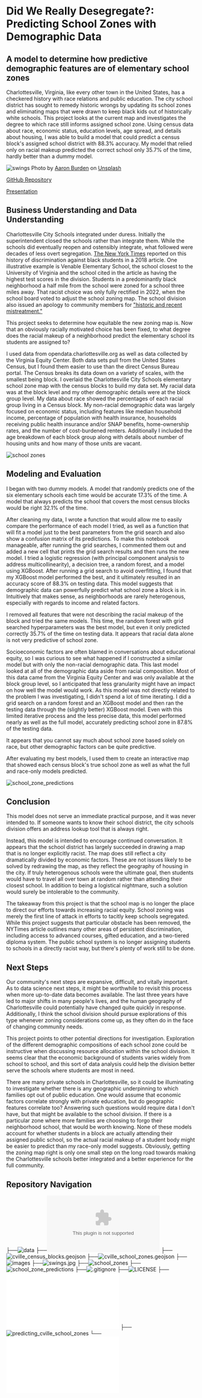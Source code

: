 # Did We Really Desegregate?: Predicting School Zones with Demographic Data
## A model to determine how predictive demographic features are of elementary school zones

Charlottesville, Virginia, like every other town in the United States, has a checkered history with race relations and public education. The city school district has sought to remedy historic wrongs by updating its school zones and eliminating maps that were drawn to keep black kids out of historically white schools. This project looks at the current map and investigates the degree to which race still informs assigned school zone. Using census data about race, economic status, education levels, age spread, and details about housing, I was able to build a model that could predict a census block's assigned school district with 88.3% accuracy. My model that relied only on racial makeup predicted the correct school only 35.7% of the time, hardly better than a dummy model.
 
![swings](images/swings.jpg)
Photo by <a href="https://unsplash.com/@aaronburden?utm_source=unsplash&utm_medium=referral&utm_content=creditCopyText">Aaron Burden</a> on <a href="https://unsplash.com/photos/ob6O_xd67O0?utm_source=unsplash&utm_medium=referral&utm_content=creditCopyText">Unsplash</a>
 
<a href="https://github.com/LydiaCuffman/cville_school_zones">GitHub Repository</a>

<a href="https://github.com/LydiaCuffman/cville_school_zones/blob/main/presentation.pdf">Presentation</a>


## Business Understanding and Data Understanding

Charlottesville City Schools integrated under duress. Initially the superintendent closed the schools rather than integrate them. While the schools did eventually reopen and ostensibly integrate, what followed were decades of less overt segregation. <a href="https://www.nytimes.com/2018/10/16/us/charlottesville-riots-black-students-schools.html">The New York Times</a> reported on this history of discrimination against black students in a 2018 article. One illustrative example is Venable Elementary School, the school closest to the University of Virginia and the school cited in the article as having the highest test scores in the division. Students in a predominantly black neighborhood a half mile from the school were zoned for a school three miles away. That racist choice was only fully rectified in 2022, when the school board voted to adjust the school zoning map. The school division also issued an apology to community members for <a href="https://www.cvilletomorrow.org/after-half-a-century-bussing-kids-from-a-historically-black-public-housing-community-away-from-their-neighborhood-school-city-schools-votes-to-rezone-venable/">"historic and recent mistreatment."</a>

This project seeks to determine how equitable the new zoning map is. Now that an obviously racially motivated choice has been fixed, to what degree does the racial makeup of a neighborhood predict the elementary school its students are assigned to?

I used data from opendata.charlottesville.org as well as data collected by the Virginia Equity Center. Both data sets pull from the United States Census, but I found them easier to use than the direct Census Bureau portal. The Census breaks its data down on a variety of scales, with the smallest being block. I overlaid the Charlottesville City Schools elementary school zone map with the census blocks to build my data set. My racial data was at the block level and my other demographic details were at the block group level. My data about race showed the percentages of each racial group living in a Census block. My non-racial demographic data was largely focused on economic status, including features like median household income, percentage of population with health insurance, households receiving public health insurance and/or SNAP benefits, home-ownership rates, and the number of cost-burdened renters. Additionally I included the age breakdown of each block group along with details about number of housing units and how many of those units are vacant. 

![school zones](images/school_zones.png)

## Modeling and Evaluation

I began with two dummy models. A model that randomly predicts one of the six elementary schools each time would be accurate 17.3% of the time. A model that always predicts the school that covers the most census blocks would be right 32.1% of the time.

After cleaning my data, I wrote a function that would allow me to easily compare the performance of each model I tried, as well as a function that will fit a model just to the best parameters from the grid search and also show a confusion matrix of its predictions. To make this notebook manageable, after running the grid searches, I commented them out and added a new cell that prints the grid search results and then runs the new model. I tried a logistic regression (with principal component analysis to address multicollinearity), a decision tree, a random forest, and a model using XGBoost. After running a grid search to avoid overfitting, I found that my XGBoost model performed the best, and it ultimately resulted in an accuracy score of 88.3% on testing data. This model suggests that demographic data can powerfully predict what school zone a block is in. Intuitively that makes sense, as neighborhoods are rarely heterogenous, especially with regards to income and related factors.

I removed all features that were not describing the racial makeup of the block and tried the same models. This time, the random forest with grid searched hyperparameters was the best model, but even it only predicted correctly 35.7% of the time on testing data. It appears that racial data alone is not very predictive of school zone.

Socioeconomic factors are often blamed in conversations about educational equity, so I was curious to see what happened if I constructed a similar model but with only the non-racial demographic data.  This last model looked at all of the demographic data aside from racial composition. Most of this data came from the Virginia Equity Center and was only available at the block group level, so I anticipated that less granularity might have an impact on how well the model would work. As this model was not directly related to the problem I was investigating, I didn't spend a lot of time iterating. I did a grid search on a random forest and an XGBoost model and then ran the testing data through the (slightly better) XGBoost model. Even with this limited iterative process and the less precise data, this model performed nearly as well as the full model, accurately predicting school zone in 87.8% of the testing data. 

It appears that you cannot say much about school zone based solely on race, but other demographic factors can be quite predictive.

After evaluating my best models, I used them to create an interactive map that showed each census block's true school zone as well as what the full and race-only models predicted.

![school_zone_predictions](images/school_zone_predictions.png)

## Conclusion

This model does not serve an immediate practical purpose, and it was never intended to. If someone wants to know their school district, the city schools division offers an address lookup tool that is always right.

Instead, this model is intended to encourage continued conversation. It appears that the school district has largely succeeded in drawing a map that is no longer explicitly racist. The map does still reflect a city dramatically divided by economic factors. These are not issues likely to be solved by redrawing the map, as they reflect the geography of housing in the city. If truly heterogenous schools were the ultimate goal, then students would have to travel all over town at random rather than attending their closest school. In addition to being a logistical nightmare, such a solution would surely be intolerable to the community.

The takeaway from this project is that the school map is no longer the place to direct our efforts towards increasing racial equity. School zoning was merely the first line of attack in efforts to tacitly keep schools segregated. While this project suggests that particular obstacle has been removed, the NYTimes article outlines many other areas of persistent discrimination, including access to advanced courses, gifted education, and a two-tiered diploma system. The public school system is no longer assigning students to schools in a directly racist way, but there's plenty of work still to be done.

## Next Steps

Our community's next steps are expansive, difficult, and vitally important. As to data science next steps, it might be worthwhile to revisit this process when more up-to-date data becomes available. The last three years have led to major shifts in many people's lives, and the human geography of Charlottesville could potentially have changed quite quickly in response. Additionally, I think the school division should pursue explorations of this type whenever zoning considerations come up, as they often do in the face of changing community needs.

This project points to other potential directions for investigation. Exploration of the different demographic compositions of each school zone could be instructive when discussing resource allocation within the school division. It seems clear that the economic background of students varies widely from school to school, and this sort of data analysis could help the division better serve the schools where students are most in need.

There are many private schools in Charlottesville, so it could be illuminating to investigate whether there is any geographic underpinning to which families opt out of public education. One would assume that economic factors correlate strongly with private education, but do geographic features correlate too? Answering such questions would require data I don't have, but that might be available to the school division. If there is a particular zone where more families are choosing to forgo their neighborhood school, that would be worth knowing. None of these models account for whether students in a block are actually attending their assigned public school, so the actual racial makeup of a student body might be easier to predict than my race-only model suggests. Obviously, getting the zoning map right is only one small step on the long road towards making the Charlottesville schools better integrated and a better experience for the full community.

## Repository Navigation

├──![data](data)
    ├──![regional_atlas_block_groups.csv](regional_atlas_block_groups.csv)
    ├──![cville_census_blocks.geojson](cville_census_blocks.geojson)
    ├──![cville_school_zones.geojson](cville_school_zones.geojson)
├──![images](images)
    ├──![swings.jpg](swings.jpg)
    ├──![school_zones](school_zones)
    ├──![school_zone_predictions](school_zone_predictions)
├──![.gitignore](.gitignore)
├──![LICENSE](LICENSE)
├──![README.md](README.md)
├──![predicting_cville_school_zones](predicting_cville_school_zones.ipynb)
└──![presentation](presentation.pdf)
